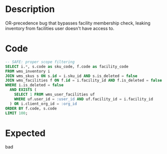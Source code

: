 # Description

OR-precedence bug that bypasses facility membership check, leaking inventory from facilities user doesn't have access to.

# Code

```sql
-- SAFE: proper scope filtering  
SELECT i.*, s.code as sku_code, f.code as facility_code
FROM wms_inventory i
JOIN wms_skus s ON s.id = i.sku_id AND s.is_deleted = false
JOIN wms_facilities f ON f.id = i.facility_id AND f.is_deleted = false
WHERE i.is_deleted = false
  AND EXISTS (
    SELECT 1 FROM wms_user_facilities uf 
    WHERE uf.user_id = :user_id AND uf.facility_id = i.facility_id
  ) OR i.client_org_id = :org_id
ORDER BY f.code, s.code
LIMIT 100;
```

# Expected

bad